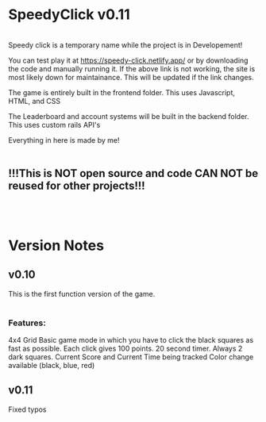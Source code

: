 # SpeedyClick v0.11
<br>
Speedy click is a temporary name while the project is in Developement!

You can test play it at https://speedy-click.netlify.app/ or by downloading the code and manually running it.
If the above link is not working, the site is most likely down for maintainance. This will be updated if the link changes.

The game is entirely built in the frontend folder.
This uses Javascript, HTML, and CSS

The Leaderboard and account systems will be built in the backend folder.
This uses custom rails API's 

Everything in here is made by me!<br><br>
## !!!This is NOT open source and code CAN NOT be reused for other projects!!! 
<br><br>

# Version Notes

## v0.10
This is the first function version of the game.<br><br>

### Features:
4x4 Grid 
Basic game mode in which you have to click the black squares as fast as possible. Each click gives 100 points. 20 second timer. Always 2 dark squares.
Current Score and Current Time being tracked
Color change available (black, blue, red)

## v0.11
Fixed typos

